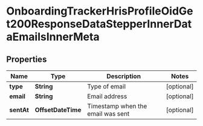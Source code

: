 

# OnboardingTrackerHrisProfileOidGet200ResponseDataStepperInnerDataEmailsInnerMeta


## Properties

| Name | Type | Description | Notes |
|------------ | ------------- | ------------- | -------------|
|**type** | **String** | Type of email |  [optional] |
|**email** | **String** | Email address |  [optional] |
|**sentAt** | **OffsetDateTime** | Timestamp when the email was sent |  [optional] |



